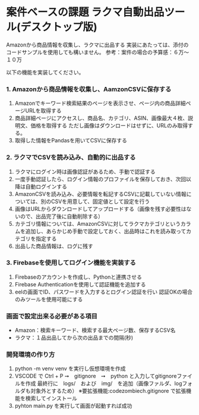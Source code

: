 ﻿# 案件ベースの課題 ラクマ自動出品ツール(デスクトップ版)
Amazonから商品情報を収集し、ラクマに出品する
実装にあたっては、添付のコードサンプルを使用しても構いません。
参考：案件の場合の予算感：６万～１０万

以下の機能を実装してください。

### 1. Amazonから商品情報を収集し、AamzonCSVに保存する
1. Amazonでキーワード検索結果のページを表示させ、ページ内の商品詳細ページURLを取得する
2. 商品詳細ページにアクセスし、商品名、カテゴリ、ASIN、画像最大４枚、説明文、価格を取得する
ただし画像はダウンロードはせずに、URLのみ取得する。
3. 取得した情報をPandasを用いてCSVに保存する

### 2. ラクマでCSVを読み込み、自動的に出品する
1. ラクマにログイン時は画像認証があるため、手動で認証する
1. 一度手動認証したら、ログイン情報のプロファイルを保存しておき、次回以降は自動ログインする
1. AmazonCSVを読み込み、必要情報を転記するCSVに記載していない情報については、別のCSVを用意して、固定値として設定を行う
2. 画像はURLからダウンロードしてアップロードする（画像を残す必要性はないので、出品完了後に自動削除する）
3. カテゴリ情報については、AmazonCSVに対してラクマカテゴリというカラムを追加し、あらかじめ手動で設定しておく、出品時はこれを読み取ってカテゴリを指定する
4. 出品した商品情報は、ログに残す

### 3. Firebaseを使用してログイン機能を実装する
1. Firebaseのアカウントを作成し、Pythonと連携させる
2. Firebase Authenticationを使用して認証機能を追加する
3. eelの画面でID、パスワードを入力するとログイン認証を行い
認証OKの場合のみツールを使用可能にする

### 画面で設定出来る必要がある項目
- Amazon：検索キーワード、検索する最大ページ数、保存するCSV名
- ラクマ：１品出品してから次の出品までの間隔(秒)


### 開発環境の作り方
1. python -m venv venv を実行し仮想環境を作成
2. VSCODE で Ctrl + P ➙　gitignore　➙　python  と入力してgitignoreファイルを作成
最終行に　logs/　および　img/　を追加（画像ファルダ、logフォルダも対象外とするため）
※要拡張機能:codezombiech.gitignore で拡張機能を検索してインストール
3. pyhton main.py を実行して画面が起動すれば成功
